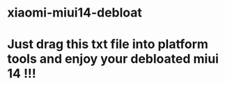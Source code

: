 # xiaomi-miui14-debloat
# Just drag this txt file into platform tools and enjoy your debloated miui 14 !!!
